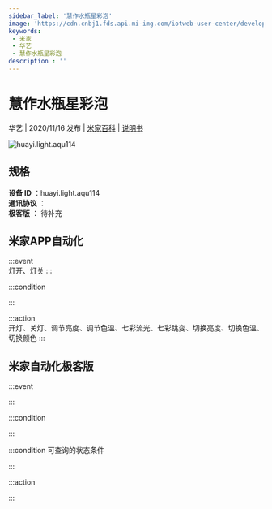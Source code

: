 ```yaml
---
sidebar_label: '慧作水瓶星彩泡'
image: 'https://cdn.cnbj1.fds.api.mi-img.com/iotweb-user-center/developer_16790476557231GJ5bF38.png?GalaxyAccessKeyId=AKVGLQWBOVIRQ3XLEW&Expires=9223372036854775807&Signature=CUPo+me9nZLz/XiEUKLavyhTheY='
keywords: 
 - 米家
 - 华艺
 - 慧作水瓶星彩泡
description : ''
---
```

# 慧作水瓶星彩泡

华艺 | 2020/11/16 发布 | [米家百科](https://home.mi.com/webapp/content/baike/product/index.html?model=huayi.light.aqu114) | [说明书](https://home.mi.com/views/introduction.html?model=huayi.light.aqu114&region=cn)

![huayi.light.aqu114](https://cdn.cnbj1.fds.api.mi-img.com/iotweb-user-center/developer_16790476557231GJ5bF38.png?GalaxyAccessKeyId=AKVGLQWBOVIRQ3XLEW&Expires=9223372036854775807&Signature=CUPo+me9nZLz/XiEUKLavyhTheY=)

## 规格  
> 
**设备 ID** ：huayi.light.aqu114  
**通讯协议** ：  
**极客版**  ： 待补充 


## 米家APP自动化  

:::event  
灯开、灯关
:::

:::condition  

:::

:::action   
开灯、关灯、调节亮度、调节色温、七彩流光、七彩跳变、切换亮度、切换色温、切换颜色
:::

## 米家自动化极客版  

:::event  

:::

:::condition  

:::

:::condition 可查询的状态条件  

:::

:::action  

:::

        
